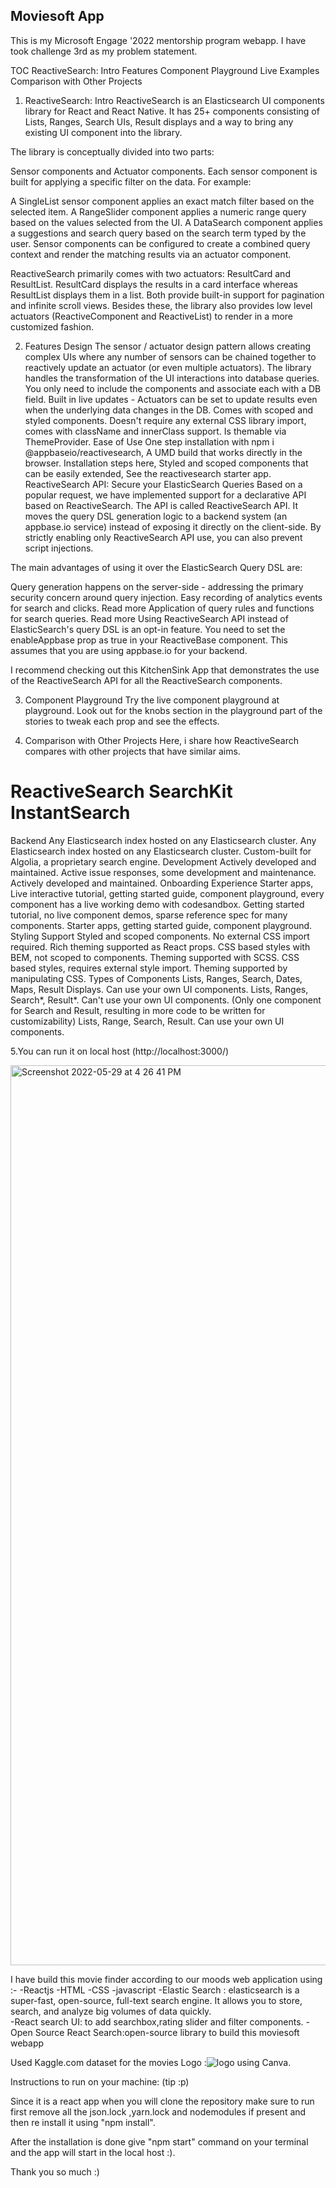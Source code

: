 ## Moviesoft App

This is my Microsoft Engage '2022 mentorship program webapp.
I have took challenge 3rd as my problem statement.

TOC
ReactiveSearch: Intro
Features
Component Playground
Live Examples
Comparison with Other Projects



1. ReactiveSearch: Intro
ReactiveSearch is an Elasticsearch UI components library for React and React Native. It has 25+ components consisting of Lists, Ranges, Search UIs, Result displays and a way to bring any existing UI component into the library.

The library is conceptually divided into two parts:

Sensor components and
Actuator components.
Each sensor component is built for applying a specific filter on the data. For example:

A SingleList sensor component applies an exact match filter based on the selected item.
A RangeSlider component applies a numeric range query based on the values selected from the UI.
A DataSearch component applies a suggestions and search query based on the search term typed by the user.
Sensor components can be configured to create a combined query context and render the matching results via an actuator component.

ReactiveSearch primarily comes with two actuators: ResultCard and ResultList. ResultCard displays the results in a card interface whereas ResultList displays them in a list. Both provide built-in support for pagination and infinite scroll views. Besides these, the library also provides low level actuators (ReactiveComponent and ReactiveList) to render in a more customized fashion.


2. Features
Design
The sensor / actuator design pattern allows creating complex UIs where any number of sensors can be chained together to reactively update an actuator (or even multiple actuators).
The library handles the transformation of the UI interactions into database queries. You only need to include the components and associate each with a DB field.
Built in live updates - Actuators can be set to update results even when the underlying data changes in the DB.
Comes with scoped and styled components. Doesn't require any external CSS library import, comes with className and innerClass support.
Is themable via ThemeProvider.
Ease of Use
One step installation with npm i @appbaseio/reactivesearch,
A UMD build that works directly in the browser. Installation steps here,
Styled and scoped components that can be easily extended,
See the reactivesearch starter app.
ReactiveSearch API: Secure your ElasticSearch Queries
Based on a popular request, we have implemented support for a declarative API based on ReactiveSearch. The API is called ReactiveSearch API. It moves the query DSL generation logic to a backend system (an appbase.io service) instead of exposing it directly on the client-side. By strictly enabling only ReactiveSearch API use, you can also prevent script injections.

The main advantages of using it over the ElasticSearch Query DSL are:

Query generation happens on the server-side - addressing the primary security concern around query injection.
Easy recording of analytics events for search and clicks. Read more
Application of query rules and functions for search queries. Read more
Using ReactiveSearch API instead of ElasticSearch's query DSL is an opt-in feature. You need to set the enableAppbase prop as true in your ReactiveBase component. This assumes that you are using appbase.io for your backend.

I recommend checking out this KitchenSink App that demonstrates the use of the ReactiveSearch API for all the ReactiveSearch components.



3. Component Playground
Try the live component playground at playground. Look out for the knobs section in the playground part of the stories to tweak each prop and see the effects.



4. Comparison with Other Projects
Here, i share how ReactiveSearch compares with other projects that have similar aims.

#	ReactiveSearch	SearchKit	InstantSearch
Backend	Any Elasticsearch index hosted on any Elasticsearch cluster.	Any Elasticsearch index hosted on any Elasticsearch cluster.	Custom-built for Algolia, a proprietary search engine.
Development	Actively developed and maintained.	Active issue responses, some development and maintenance.	Actively developed and maintained.
Onboarding Experience	Starter apps, Live interactive tutorial, getting started guide, component playground, every component has a live working demo with codesandbox.	Getting started tutorial, no live component demos, sparse reference spec for many components.	Starter apps, getting started guide, component playground.
Styling Support	Styled and scoped components. No external CSS import required. Rich theming supported as React props.	CSS based styles with BEM, not scoped to components. Theming supported with SCSS.	CSS based styles, requires external style import. Theming supported by manipulating CSS.
Types of Components	Lists, Ranges, Search, Dates, Maps, Result Displays. Can use your own UI components.	Lists, Ranges, Search*, Result*. Can't use your own UI components. (Only one component for Search and Result, resulting in more code to be written for customizability)	Lists, Range, Search, Result. Can use your own UI components.

5.You can run it on local host (http://localhost:3000/)


<img width="1440" alt="Screenshot 2022-05-29 at 4 26 41 PM" src="https://user-images.githubusercontent.com/88274354/170864477-46d6908b-e2df-4ebf-9506-d3c6f9aad915.png">

I have build this movie finder according to our moods web application using :- 
-Reactjs
-HTML
-CSS
-javascript
-Elastic Search : elasticsearch is a super-fast, open-source, full-text search engine. It                    allows you to store, search, and analyze big volumes of data quickly.            
-React search UI: to add searchbox,rating slider and filter components.
-Open Source React Search:open-source library to build this moviesoft webapp

Used Kaggle.com dataset for the movies
Logo :![logo](https://user-images.githubusercontent.com/88274354/170864747-ea75cb18-f6f7-4157-81f4-9ecb0387fc09.jpg) using Canva.



Instructions to run on your machine: (tip :p)

Since it is a react app when you will clone the repository make sure to run first remove all the json.lock ,yarn.lock and nodemodules if present and then re install it using 
"npm install".

After the installation is done give "npm start" command on your terminal and the app will start in the local host :).



Thank you so much :)

